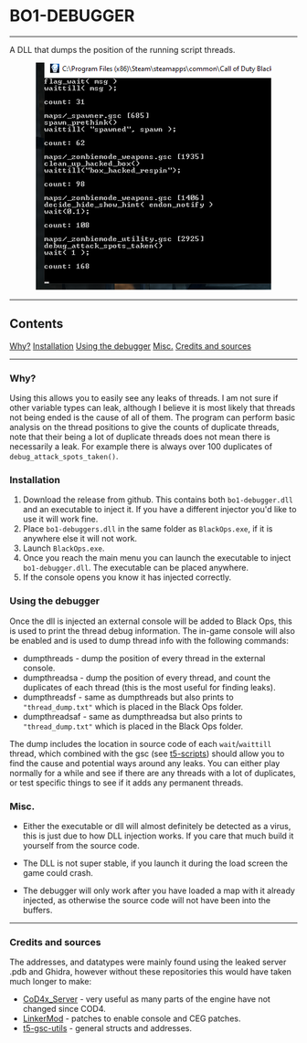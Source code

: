 # BO1-DEBUGGER

---

A DLL that dumps the position of the running script threads.

<p align="center">
  <img src="example.png" />
</p>

---

## Contents

[Why?](#1why)
[Installation](#installation)
[Using the debugger](#using-the-debugger)
[Misc.](#misc)
[Credits and sources](#credits-and-sources)

---

### Why?

Using this allows you to easily see any leaks of threads. I am not sure if other variable types can leak, although I believe it is most likely that threads not being ended is the cause of all of them. The program can perform basic analysis on the thread positions to give the counts of duplicate threads, note that their being a lot of duplicate threads does not mean there is necessarily a leak. For example there is always over 100 duplicates of `debug_attack_spots_taken()`.

### Installation

1. Download the release from github. This contains both `bo1-debugger.dll` and an executable to inject it. If you have a different injector you'd like to use it will work fine.
2. Place `bo1-debuggers.dll` in the same folder as `BlackOps.exe`, if it is anywhere else it will not work.
3. Launch `BlackOps.exe`.
4. Once you reach the main menu you can launch the executable to inject `bo1-debugger.dll`. The executable can be placed anywhere.
5. If the console opens you know it has injected correctly.

### Using the debugger

Once the dll is injected an external console will be added to Black Ops, this is used to print the thread debug information. The in-game console will also be enabled and is used to dump thread info with the following commands:

- dumpthreads - dump the position of every thread in the external console.
- dumpthreadsa - dump the position of every thread, and count the duplicates of each thread (this is the most useful for finding leaks).
- dumpthreadsf - same as dumpthreads but also prints to `"thread_dump.txt"` which is placed in the Black Ops folder.
- dumpthreadsaf - same as dumpthreadsa but also prints to `"thread_dump.txt"` which is placed in the Black Ops folder.

The dump includes the location in source code of each `wait`/`waittill` thread, which combined with the gsc (see [t5-scripts](https://github.com/plutoniummod/t5-scripts/)) should allow you to find the cause and potential ways around any leaks. You can either play normally for a while and see if there are any threads with a lot of duplicates, or test specific things to see if it adds any permanent threads.

### Misc.

- Either the executable or dll will almost definitely be detected as a virus, this is just due to how DLL injection works. If you care that much build it yourself from the source code.

- The DLL is not super stable, if you launch it during the load screen the game could crash.

- The debugger will only work after you have loaded a map with it already injected, as otherwise the source code will not have been into the buffers.

---

### Credits and sources

The addresses, and datatypes were mainly found using the leaked server .pdb and Ghidra, however without these repositories this would have taken much longer to make:

- [CoD4x_Server](https://github.com/callofduty4x/CoD4x_Server/) - very useful as many parts of the engine have not changed since COD4.
- [LinkerMod](https://github.com/Nukem9/LinkerMod) - patches to enable console and CEG patches.
- [t5-gsc-utils](https://github.com/fedddddd/t5-gsc-utils/) - general structs and addresses.
